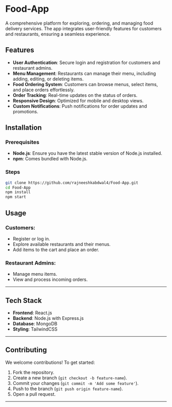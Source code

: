 # Food-App

A comprehensive platform for exploring, ordering, and managing food delivery services. The app integrates user-friendly features for customers and restaurants, ensuring a seamless experience.

## Features

- **User Authentication**: Secure login and registration for customers and restaurant admins.
- **Menu Management**: Restaurants can manage their menu, including adding, editing, or deleting items.
- **Food Ordering System**: Customers can browse menus, select items, and place orders effortlessly.
- **Order Tracking**: Real-time updates on the status of orders.
- **Responsive Design**: Optimized for mobile and desktop views.
- **Custom Notifications**: Push notifications for order updates and promotions.

## Installation

### Prerequisites
- **Node.js**: Ensure you have the latest stable version of Node.js installed.
- **npm**: Comes bundled with Node.js.

### Steps
   ```bash
   git clone https://github.com/rajneeshkabdwal4/Food-App.git
   cd Food-App
   npm install
   npm start
  ```

## Usage

### Customers:
- Register or log in.
- Explore available restaurants and their menus.
- Add items to the cart and place an order.

### Restaurant Admins:
- Manage menu items.
- View and process incoming orders.

---

## Tech Stack
- **Frontend**: React.js
- **Backend**: Node.js with Express.js
- **Database**: MongoDB
- **Styling**: TailwindCSS

---

## Contributing
We welcome contributions! To get started:
1. Fork the repository.
2. Create a new branch (`git checkout -b feature-name`).
3. Commit your changes (`git commit -m 'Add some feature'`).
4. Push to the branch (`git push origin feature-name`).
5. Open a pull request.

---
